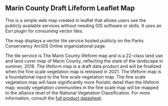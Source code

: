 ## Marin County Draft Lifeform Leaflet Map
This is a simple web map created in leaflet that allows users see the publicly available services without needing GIS software or skills. It uses an Esri plugin for consuming vector tiles. 

The map displays a vector tile service hosted publicly on the Parks Conservancy ArcGIS Online organizational page. 

The tile service is The Marin County lifeform map and is a 22-class land use and land cover map of Marin County, reflecting the state of the landscape in summer, 2018. The lifeform map is a draft data product and will be finalized when the fine scale vegetation map is released in 2021. The lifeform map is a foundational input to the fine scale vegetation map. The fine scale vegetation map will have significantly more floristic detail than the lifeform map; woody vegetation communities in the fine scale map will be mapped to the alliance level of the National Vegetation Classification. For more information, consult the [full product datasheet](https://vegmap.press/lifeform_datasheet).

